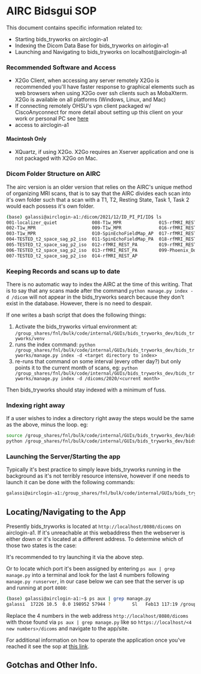 # AIRC Bidsgui SOP
This document contains specific information related to:
- Starting bids_tryworks on airclogin-a1
- Indexing the Dicom Data Base for bids_tryworks on airlogin-a1
- Launching and Navigating to bids_tryworks on localhost@airclogin-a1

### Recommended Software and Access
- X2Go Client, when accessing any server remotely X2Go is recommended you'll have faster response to graphical elements such
as web browsers when using X2Go over ssh clients such as MobaXterm. X2Go is available on all platforms (Windows, Linux, and Mac)
- If connecting remotely OHSU's vpn client packaged w/ CiscoAnyconnect for more detail about setting up this client on your work
or personal PC see [here](https://o2.ohsu.edu/information-technology-group/help-desk/it-help-pages/faq-vpn.cfm)
- access to airclogin-a1
#### Macintosh Only
- XQuartz, if using X2Go. X2Go requires an Xserver application and one is not packaged with X2Go on Mac.

### Dicom Folder Structure on AIRC
The airc version is an older version that relies on the AIRC's unique method of
organizing MRI scans, that is to say that the AIRC divides each scan into it's own folder such that a scan with a T1, T2, Resting State, Task 1, Task 2 would each possess it's own folder.

```bash
(base) galassi@airclogin-a1:/dicom/2021/12/ID_PI_PI/ID$ ls
001-localizer_quiet             008-T1w_MPR              015-rfMRI_REST_AP
002-T1w_MPR                     009-T1w_MPR              016-rfMRI_REST_AP
003-T1w_MPR                     010-SpinEchoFieldMap_AP  017-rfMRI_REST_AP
004-TESTED_t2_space_sag_p2_iso  011-SpinEchoFieldMap_PA  018-rfMRI_REST_AP
005-TESTED_t2_space_sag_p2_iso  012-rfMRI_REST_PA        019-rfMRI_REST_AP
006-TESTED_t2_space_sag_p2_iso  013-rfMRI_REST_PA        099-Phoenix_Document
007-TESTED_t2_space_sag_p2_iso  014-rfMRI_REST_AP
```

### Keeping Records and scans up to date
There is no automatic way to index the AIRC at the time of this writing. That is to say that any scans made after the command `python manage.py index -d /dicom` will
not appear in the bids_tryworks search because they don't exist in the database. However,
there is no need to despair. 

If one writes a bash script that does the following things:
1) Activate the bids_tryworks virtual environment at: `/group_shares/fnl/bulk/code/internal/GUIs/bids_tryworks_dev/bids_tryworks/venv`
2) runs the index command: `python /group_shares/fnl/bulk/code/internal/GUIs/bids_tryworks_dev/bids_tryworks/manage.py index -d <target directory to index>`
3) re-runs that command on some interval (every other day?) but only points it to 
the current month of scans, eg:
`python /group_shares/fnl/bulk/code/internal/GUIs/bids_tryworks_dev/bids_tryworks/manage.py index -d /dicoms/2020/<current month>`

Then bids_tryworks should stay indexed with a minimum of fuss.

### Indexing right away
If a user wishes to index a directory right away the steps would be the same as the 
above, minus the loop. eg:
```bash
source /group_shares/fnl/bulk/code/internal/GUIs/bids_tryworks_dev/bids_tryworks/venv/bin/activate  
python /group_shares/fnl/bulk/code/internal/GUIs/bids_tryworks_dev/bids_tryworks/manage.py index -d <target directory to index>
```

### Launching the Server/Starting the app
Typically it's best practice to simply leave bids_tryworks running in the background as it's not terribly resource intensive, however if one needs to launch it can be done with the following commands:

```bash
galassi@airclogin-a1:/group_shares/fnl/bulk/code/internal/GUIs/bids_tryworks_dev/bids_tryworks/launch.sh 
```

## Locating/Navigating to the App
Presently bids_tryworks is located at `http://localhost/8080/dicoms` on airclogin-a1. If it's unreachable at this webaddress then the webserver is either down or it's located at a different address. To determine which of those two states is the case:

It's recommended to try launching it via the above step.

Or to locate which port it's been assigned by entering `ps aux | grep manage.py` into a terminal and look for the last 4 numbers following 
`manage.py runserver`, in our case below we can see that the server is up and running at port `8080`:
```bash
(base) galassi@airclogin-a1:~$ ps aux | grep manage.py
galassi  17226 10.5  0.0 198952 57944 ?        Sl   Feb13 117:19 /group_shares/fnl/bulk/code/internal/GUIs/bids_tryworks_dev/bids_tryworks/venv/bin/python /group_shares/fnl/bulk/code/internal/GUIs/bids_tryworks_dev/bids_tryworks/manage.py runserver 8080
```
Replace the 4 numbers in the web address `http://localhost/8080/dicoms` with those found via `ps aux | grep manage.py`
like so `https://localhost/<4 new numbers>/dicoms` and navigate to the app/site. 

For additional information on how to operate the application once you've reached it see the sop at [this link](sop.md).

## Gotchas and Other Info.
